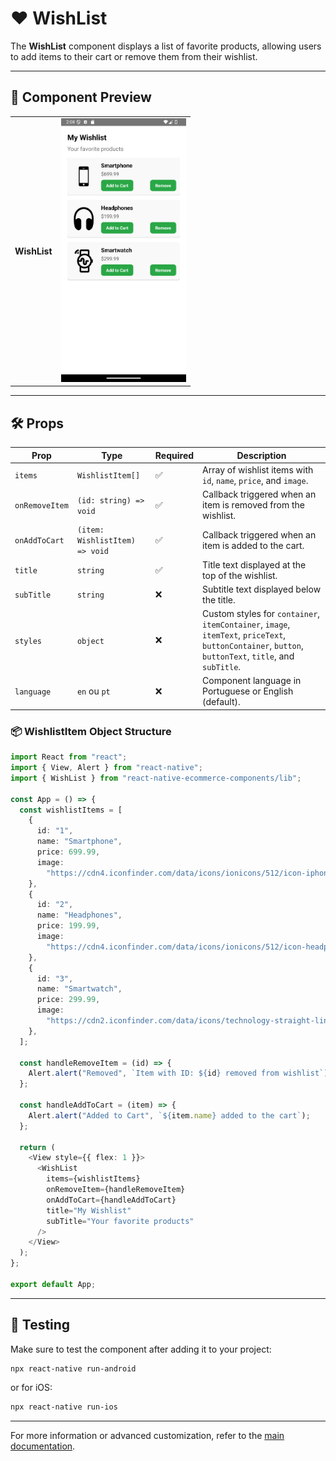 # ❤️ **WishList**

The **WishList** component displays a list of favorite products, allowing users to add items to their cart or remove them from their wishlist.

---

## 📸 **Component Preview**

<table>
  <tr>
    <td><strong>WishList</strong></td>
    <td><img src="../../Images/WishList.png" alt="WishList" width="200"/></td>
  </tr>
</table>

---

## 🛠️ **Props**

| Prop           | Type                           | Required | Description                                                                                                                                           |
| -------------- | ------------------------------ | -------- | ----------------------------------------------------------------------------------------------------------------------------------------------------- |
| `items`        | `WishlistItem[]`               | ✅       | Array of wishlist items with `id`, `name`, `price`, and `image`.                                                                                      |
| `onRemoveItem` | `(id: string) => void`         | ✅       | Callback triggered when an item is removed from the wishlist.                                                                                         |
| `onAddToCart`  | `(item: WishlistItem) => void` | ✅       | Callback triggered when an item is added to the cart.                                                                                                 |
| `title`        | `string`                       | ✅       | Title text displayed at the top of the wishlist.                                                                                                      |
| `subTitle`     | `string`                       | ❌       | Subtitle text displayed below the title.                                                                                                              |
| `styles`       | `object`                       | ❌       | Custom styles for `container`, `itemContainer`, `image`, `itemText`, `priceText`, `buttonContainer`, `button`, `buttonText`, `title`, and `subTitle`. |
| `language`         | `en` ou `pt`                 | ❌          | Component language in Portuguese or English (default). |

### 📦 **WishlistItem Object Structure**

```ts
import React from "react";
import { View, Alert } from "react-native";
import { WishList } from "react-native-ecommerce-components/lib";

const App = () => {
  const wishlistItems = [
    {
      id: "1",
      name: "Smartphone",
      price: 699.99,
      image:
        "https://cdn4.iconfinder.com/data/icons/ionicons/512/icon-iphone-256.png",
    },
    {
      id: "2",
      name: "Headphones",
      price: 199.99,
      image:
        "https://cdn4.iconfinder.com/data/icons/ionicons/512/icon-headphone-256.png",
    },
    {
      id: "3",
      name: "Smartwatch",
      price: 299.99,
      image:
        "https://cdn2.iconfinder.com/data/icons/technology-straight-line/128/SVG_LINE_TECHNOLOGY-03-256.png",
    },
  ];

  const handleRemoveItem = (id) => {
    Alert.alert("Removed", `Item with ID: ${id} removed from wishlist`);
  };

  const handleAddToCart = (item) => {
    Alert.alert("Added to Cart", `${item.name} added to the cart`);
  };

  return (
    <View style={{ flex: 1 }}>
      <WishList
        items={wishlistItems}
        onRemoveItem={handleRemoveItem}
        onAddToCart={handleAddToCart}
        title="My Wishlist"
        subTitle="Your favorite products"
      />
    </View>
  );
};

export default App;
```

---

## 🧪 **Testing**

Make sure to test the component after adding it to your project:

```sh
npx react-native run-android
```

or for iOS:

```sh
npx react-native run-ios
```

---

For more information or advanced customization, refer to the [main documentation](../../README.md).
